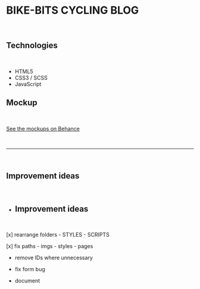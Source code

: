 # BIKE-BITS CYCLING BLOG

<br>

## Technologies

<br>

- HTML5
- CSS3 / SCSS
- JavaScript

## Mockup

<br>

[See the mockups on Behance](https://www.behance.net/gallery/130790147/CYCLING-BLOG)

<br><hr /><br>

## Improvement ideas

<br>

- ## Improvement ideas

<br>

[x] rearrange folders
    - STYLES
    - SCRIPTS

[x] fix paths
    - imgs
    - styles
    - pages

- remove IDs where unnecessary

- fix form bug

- document

